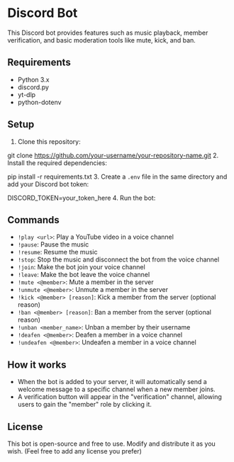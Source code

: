 # Discord Bot

This Discord bot provides features such as music playback, member verification, and basic moderation tools like mute, kick, and ban.

## Requirements

- Python 3.x
- discord.py
- yt-dlp
- python-dotenv

## Setup

1. Clone this repository:
   
git clone https://github.com/your-username/your-repository-name.git
2. Install the required dependencies:

pip install -r requirements.txt
3. Create a `.env` file in the same directory and add your Discord bot token:

DISCORD_TOKEN=your_token_here
4. Run the bot:


## Commands

- `!play <url>`: Play a YouTube video in a voice channel
- `!pause`: Pause the music
- `!resume`: Resume the music
- `!stop`: Stop the music and disconnect the bot from the voice channel
- `!join`: Make the bot join your voice channel
- `!leave`: Make the bot leave the voice channel
- `!mute <@member>`: Mute a member in the server
- `!unmute <@member>`: Unmute a member in the server
- `!kick <@member> [reason]`: Kick a member from the server (optional reason)
- `!ban <@member> [reason]`: Ban a member from the server (optional reason)
- `!unban <member_name>`: Unban a member by their username
- `!deafen <@member>`: Deafen a member in a voice channel
- `!undeafen <@member>`: Undeafen a member in a voice channel

## How it works

- When the bot is added to your server, it will automatically send a welcome message to a specific channel when a new member joins.
- A verification button will appear in the "verification" channel, allowing users to gain the "member" role by clicking it.

## License

This bot is open-source and free to use. Modify and distribute it as you wish. (Feel free to add any license you prefer)

